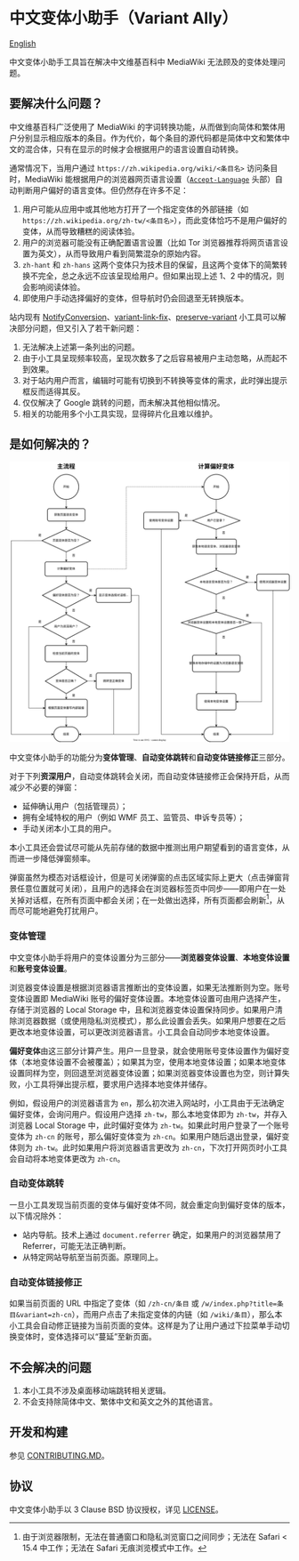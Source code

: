 # 中文变体小助手（Variant Ally）
[English](./README.EN.MD)

中文变体小助手工具旨在解决中文维基百科中 MediaWiki 无法顾及的变体处理问题。

## 要解决什么问题？
中文维基百科广泛使用了 MediaWiki 的字词转换功能，从而做到向简体和繁体用户分别显示相应版本的条目。作为代价，每个条目的源代码都是简体中文和繁体中文的混合体，只有在显示的时候才会根据用户的语言设置自动转换。

通常情况下，当用户通过 `https://zh.wikipedia.org/wiki/<条目名>` 访问条目时，MediaWiki 能根据用户的浏览器网页语言设置（[`Accept-Language`](https://developer.mozilla.org/en-US/docs/Web/HTTP/Headers/Accept-Language) 头部）自动判断用户偏好的语言变体。但仍然存在许多不足：

1. 用户可能从应用中或其他地方打开了一个指定变体的外部链接（如 `https://zh.wikipedia.org/zh-tw/<条目名>`），而此变体恰巧不是用户偏好的变体，从而导致糟糕的阅读体验。
2. 用户的浏览器可能没有正确配置语言设置（比如 Tor 浏览器推荐将网页语言设置为英文），从而导致用户看到简繁混杂的原始内容。
3. `zh-hant` 和 `zh-hans` 这两个变体只为技术目的保留，且这两个变体下的简繁转换不完全，总之永远不应该呈现给用户。但如果出现上述 1、2 中的情况，则会影响阅读体验。
4. 即使用户手动选择偏好的变体，但导航时仍会回退至无转换版本。

站内现有 [NotifyConversion](https://zh.wikipedia.org/wiki/MediaWiki:Gadget-notifyConversion.js)、[variant-link-fix](https://zh.wikipedia.org/wiki/MediaWiki:Gadget-variant-link-fix.js)、[preserve-variant](https://zh.wikipedia.org/wiki/MediaWiki:Gadget-preserve-variant.js) 小工具可以解决部分问题，但又引入了若干新问题：
1. 无法解决上述第一条列出的问题。
2. 由于小工具呈现频率较高，呈现次数多了之后容易被用户主动忽略，从而起不到效果。
3. 对于站内用户而言，编辑时可能有切换到不转换等变体的需求，此时弹出提示框反而适得其反。
4. 仅仅解决了 Google 跳转的问题，而未解决其他相似情况。
5. 相关的功能用多个小工具实现，显得碎片化且难以维护。

## 是如何解决的？
![工作原理](./docs/workflow.svg)

中文变体小助手的功能分为**变体管理**、**自动变体跳转**和**自动变体链接修正**三部分。

对于下列**资深用户**，自动变体跳转会关闭，而自动变体链接修正会保持开启，从而减少不必要的弹窗：
- 延伸确认用户（包括管理员）；
- 拥有全域特权的用户（例如 WMF 员工、监管员、申诉专员等）；
- 手动关闭本小工具的用户。

本小工具还会尝试尽可能从先前存储的数据中推测出用户期望看到的语言变体，从而进一步降低弹窗频率。

弹窗虽然为模态对话框设计，但是可关闭弹窗的点击区域实际上更大（点击弹窗背景任意位置就可关闭），且用户的选择会在浏览器标签页中同步——即用户在一处关掉对话框，在所有页面中都会关闭；在一处做出选择，所有页面都会刷新[^1]，从而尽可能地避免打扰用户。

### 变体管理
中文变体小助手将用户的变体设置分为三部分——**浏览器变体设置**、**本地变体设置**和**账号变体设置**。

浏览器变体设置是根据浏览器语言推断出的变体设置，如果无法推断则为空。账号变体设置即 MediaWiki 账号的偏好变体设置。本地变体设置可由用户选择产生，存储于浏览器的 Local Storage 中，且和浏览器变体设置保持同步。如果用户清除浏览器数据（或使用隐私浏览模式），那么此设置会丢失。如果用户想要在之后更改本地变体设置，可以更改浏览器语言。小工具会自动同步本地变体设置。

**偏好变体**由这三部分计算产生。用户一旦登录，就会使用账号变体设置作为偏好变体（本地变体设置不会被覆盖）；如果其为空，使用本地变体设置；如果本地变体设置同样为空，则回退至浏览器变体设置；如果浏览器变体设置也为空，则计算失败，小工具将弹出提示框，要求用户选择本地变体并储存。

例如，假设用户的浏览器语言为 `en`，那么初次进入网站时，小工具由于无法确定偏好变体，会询问用户。假设用户选择 `zh-tw`，那么本地变体即为 `zh-tw`，并存入浏览器 Local Storage 中，此时偏好变体为 `zh-tw`。如果此时用户登录了一个账号变体为 `zh-cn` 的账号，那么偏好变体变为 `zh-cn`。如果用户随后退出登录，偏好变体则为 `zh-tw`。此时如果用户将浏览器语言更改为 `zh-cn`，下次打开网页时小工具会自动将本地变体更改为 `zh-cn`。

### 自动变体跳转
一旦小工具发现当前页面的变体与偏好变体不同，就会重定向到偏好变体的版本，以下情况除外：
- 站内导航。技术上通过 `document.referrer` 确定，如果用户的浏览器禁用了 Referrer，可能无法正确判断。
- 从特定网站导航至当前页面。原理同上。

### 自动变体链接修正
如果当前页面的 URL 中指定了变体（如 `/zh-cn/条目` 或 `/w/index.php?title=条目&variant=zh-cn`），而用户点击了未指定变体的内链（如 `/wiki/条目`），那么本小工具会自动修正链接为当前页面的变体。这样是为了让用户通过下拉菜单手动切换变体时，变体选择可以“蔓延”至新页面。

## 不会解决的问题
1. 本小工具不涉及桌面移动端跳转相关逻辑。
2. 不会支持除简体中文、繁体中文和英文之外的其他语言。

## 开发和构建
参见 [CONTRIBUTING.MD](./CONTRIBUTING.MD)。

## 协议
中文变体小助手以 3 Clause BSD 协议授权，详见 [LICENSE](./LICENSE)。

[^1]:  由于浏览器限制，无法在普通窗口和隐私浏览窗口之间同步；无法在 Safari < 15.4 中工作；无法在 Safari 无痕浏览模式中工作。
